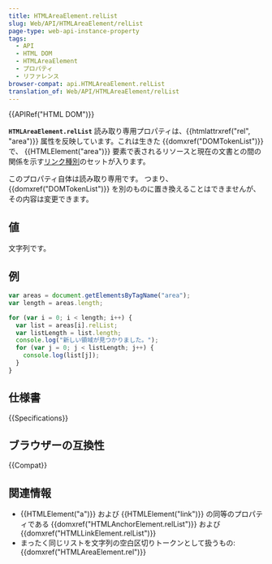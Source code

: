 ```yaml
---
title: HTMLAreaElement.relList
slug: Web/API/HTMLAreaElement/relList
page-type: web-api-instance-property
tags:
  - API
  - HTML DOM
  - HTMLAreaElement
  - プロパティ
  - リファレンス
browser-compat: api.HTMLAreaElement.relList
translation_of: Web/API/HTMLAreaElement/relList
---
```

{{APIRef("HTML DOM")}}

**`HTMLAreaElement.relList`** 読み取り専用プロパティは、{{htmlattrxref("rel", "area")}} 属性を反映しています。これは生きた {{domxref("DOMTokenList")}} で、 {{HTMLElement("area")}} 要素で表されるリソースと現在の文書との間の関係を示す[リンク種別](/ja/docs/Web/HTML/Link_types)のセットが入ります。

このプロパティ自体は読み取り専用です。 つまり、 {{domxref("DOMTokenList")}} を別のものに置き換えることはできませんが、その内容は変更できます。

## 値

文字列です。

## 例

```js
var areas = document.getElementsByTagName("area");
var length = areas.length;

for (var i = 0; i < length; i++) {
  var list = areas[i].relList;
  var listLength = list.length;
  console.log("新しい領域が見つかりました。");
  for (var j = 0; j < listLength; j++) {
    console.log(list[j]);
  }
}
```

## 仕様書

{{Specifications}}

## ブラウザーの互換性

{{Compat}}

## 関連情報

- {{HTMLElement("a")}} および {{HTMLElement("link")}} の同等のプロパティである {{domxref("HTMLAnchorElement.relList")}} および {{domxref("HTMLLinkElement.relList")}}
- まったく同じリストを文字列の空白区切りトークンとして扱うもの: {{domxref("HTMLAreaElement.rel")}}
